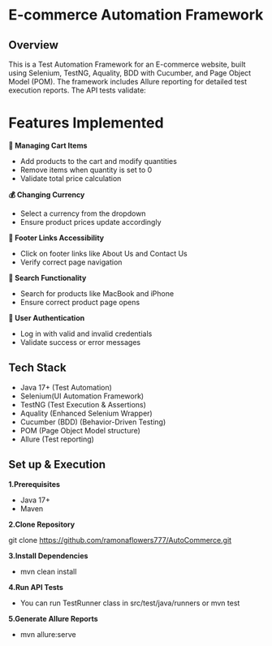 
# E-commerce Automation Framework

## Overview
This is a Test Automation Framework for an E-commerce website, built using Selenium, TestNG, Aquality, BDD with Cucumber, and Page Object Model (POM).
The framework includes Allure reporting for detailed test execution reports.
The API tests validate:

# Features Implemented

**🛒 Managing Cart Items**
- Add products to the cart and modify quantities
- Remove items when quantity is set to 0
- Validate total price calculation

**💰 Changing Currency**
 
- Select a currency from the dropdown
- Ensure product prices update accordingly

**🔗 Footer Links Accessibility**

- Click on footer links like About Us and Contact Us
- Verify correct page navigation

**🔎 Search Functionality**

- Search for products like MacBook and iPhone
- Ensure correct product page opens

**🔑 User Authentication**
- Log in with valid and invalid credentials
- Validate success or error messages

## Tech Stack

* Java 17+ (Test Automation)
* Selenium(UI Automation Framework)
* TestNG (Test Execution & Assertions)
* Aquality (Enhanced Selenium Wrapper)
* Cucumber (BDD) (Behavior-Driven Testing)
* POM (Page Object Model structure)
* Allure (Test reporting)

## Set up & Execution
**1.Prerequisites**
* Java 17+
* Maven

**2.Clone Repository**

git clone https://github.com/ramonaflowers777/AutoCommerce.git

**3.Install Dependencies**
- mvn clean install

**4.Run API Tests**
- You can run TestRunner class in src/test/java/runners or mvn test

**5.Generate Allure Reports**
- mvn allure:serve


